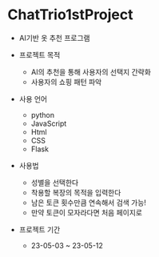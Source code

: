 # ChatTrio1stProject

* AI기반 옷 추천 프로그램

* 프로젝트 목적
    * AI의 추천을 통해 사용자의 선택지 간략화
    * 사용자의 쇼핑 패턴 파악

* 사용 언어
    * python
    * JavaScript
    * Html
    * CSS
    * Flask

* 사용법
    * 성별을 선택한다
    * 착용할 복장의 목적을 입력한다
    * 남은 토큰 횟수만큼 연속해서 검색 가능!
    * 만약 토큰이 모자라다면 처음 페이지로

* 프로젝트 기간
    * 23-05-03 ~ 23-05-12